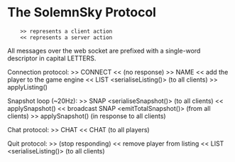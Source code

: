 # The SolemnSky Protocol

		>> represents a client action
		<< represents a server action

All messages over the web socket are prefixed with a single-word descriptor in capital LETTERS.

Connection protocol:
		>> CONNECT
		<< (no response)
		>> NAME <name>
		<< add the player to the game engine
		<< LIST <serialiseListing()> (to all clients)
		>> applyListing()

Snapshot loop (~20Hz):
		>> SNAP <serialiseSnapshot()> (to all clients)
		<< applySnapshot()
		<< broadcast SNAP <emitTotalSnapshot()> (from all clients)
		>> applySnapshot() (in response to all clients)

Chat protocol:
		>> CHAT <message>
		<< CHAT <id> <message> (to all players)

Quit protocol:
		>> (stop responding)
		<< remove player from listing
		<< LIST <serialiseListing()> (to all clients)
